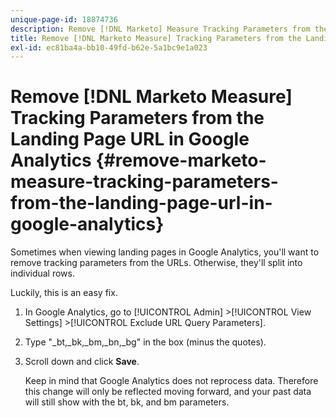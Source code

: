 ```yaml
---
unique-page-id: 18874736
description: Remove [!DNL Marketo] Measure Tracking Parameters from the Landing Page URL in Google Analytics - [!DNL Marketo] Measure - Product Documentation
title: Remove [!DNL Marketo Measure] Tracking Parameters from the Landing Page URL in Google Analytics
exl-id: ec81ba4a-bb10-49fd-b62e-5a1bc9e1a023
---
```

# Remove [!DNL Marketo Measure] Tracking Parameters from the Landing Page URL in Google Analytics {#remove-marketo-measure-tracking-parameters-from-the-landing-page-url-in-google-analytics}

Sometimes when viewing landing pages in Google Analytics, you'll want to remove tracking parameters from the URLs. Otherwise, they'll split into individual rows.

Luckily, this is an easy fix.

1. In Google Analytics, go to [!UICONTROL Admin] >[!UICONTROL View Settings] >[!UICONTROL Exclude URL Query Parameters].
1. Type "_bt,_bk,_bm,_bn,_bg" in the box (minus the quotes).
1. Scroll down and click **Save**.

   Keep in mind that Google Analytics does not reprocess data. Therefore this change will only be reflected moving forward, and your past data will still show with the bt, bk, and bm parameters.
